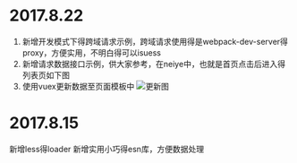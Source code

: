 # 2017.8.22
1. 新增开发模式下得跨域请求示例，跨域请求使用得是webpack-dev-server得proxy，方便实用，不明白得可以isuess
2. 新增请求数据接口示例，供大家参考，在neiye中，也就是首页点击后进入得列表页如下图
3. 使用vuex更新数据至页面模板中
![更新图](https://github.com/aiyuekuang/vue_home/blob/master/doc/img/neiye.png?raw=true)

# 2017.8.15
新增less得loader
新增实用小巧得esn库，方便数据处理